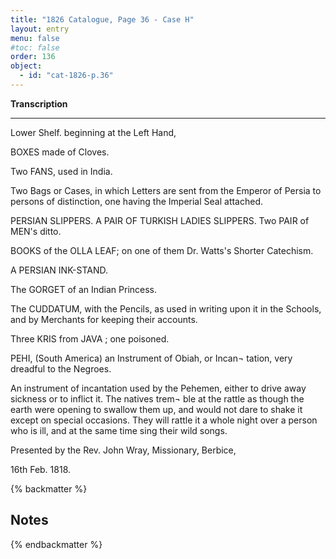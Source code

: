 ```yaml
---
title: "1826 Catalogue, Page 36 - Case H"
layout: entry
menu: false
#toc: false
order: 136
object:
  - id: "cat-1826-p.36"
---
```



**Transcription**

---

Lower Shelf. beginning at the Left Hand,


BOXES made of Cloves.

Two FANS, used in India.

Two Bags or Cases, in which Letters are sent from the
Emperor of Persia to persons of distinction, one
having the Imperial Seal attached.

PERSIAN SLIPPERS.
A PAIR OF TURKISH LADIES SLIPPERS.
Two PAIR of MEN's ditto.

BOOKS of the OLLA LEAF; on one of them Dr. Watts's
Shorter Catechism.

A PERSIAN INK-STAND.

The GORGET of an Indian Princess.

The CUDDATUM, with the Pencils, as used in writing
upon it in the Schools, and by Merchants for keeping
their accounts.

Three KRIS from JAVA ; one poisoned.

PEHI, (South America) an Instrument of Obiah, or Incan¬
tation, very dreadful to the Negroes.

An instrument of incantation used by the Pehemen, either
to drive away sickness or to inflict it. The natives trem¬
ble at the rattle as though the earth were opening to
swallow them up, and would not dare to shake it except
on special occasions. They will rattle it a whole night
over a person who is ill, and at the same time sing their
wild songs.

Presented by the Rev. John Wray, Missionary, Berbice,

16th Feb. 1818.

{% backmatter %}

## Notes

{% endbackmatter %}
